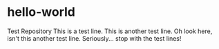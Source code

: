# hello-world
Test Repository
This is a test line.
This is another test line.
Oh look here, isn't this another test line.
Seriously... stop with the test lines!
